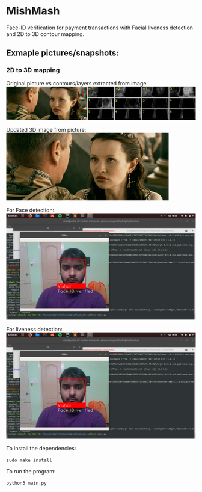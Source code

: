 # MishMash

Face-ID verification for payment transactions with Facial liveness detection and 2D to 3D contour mapping.

## Exmaple pictures/snapshots:

### 2D to 3D mapping
Original picture vs contours/layers extracted from image.<br/>
![mapping_picture](https://github.com/S-Anmol/MishMash/blob/master/media/1.jpg)

Updated 3D image from picture:<br/>
![updated_gif](https://github.com/S-Anmol/MishMash/blob/master/media/1.gif)

For Face detection:<br/>
![Face_verification](https://github.com/S-Anmol/MishMash/blob/master/media/2.png)


For liveness detection:<br/>
![Face_verification](https://github.com/S-Anmol/MishMash/blob/master/media/2.png)

To install the dependencies:
```
sudo make install
```

To run the program:

```
python3 main.py
```



